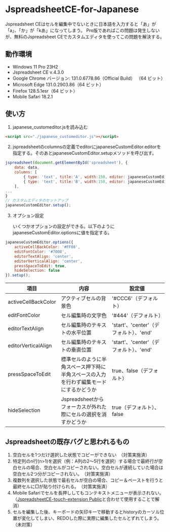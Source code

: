 # JspreadsheetCE-for-Japanese

Jspreadsheet CEはセルを編集中でないときに日本語を入力すると「あ」が「a」、「か」が「kあ」になってしまう。
Pro版であればこの問題は発生しないが、無料のJspreadsheet CEでカスタムエディタを使ってこの問題を解決する。

## 動作環境
* Windows 11 Pro 23H2
* Jspreadsheet CE v.4.3.0
* Google Chrome バージョン: 131.0.6778.86（Official Build） （64 ビット）
* Microsoft Edge 131.0.2903.86（64 ビット）
* Firefox 128.5.1esr（64 ビット）
* Mobile Safari 18.2.1

## 使い方
1. japanese_customeditor.jsを読み込む
```html
<script src="./japanese_customeditor.js"></script>
```

2. jspreadsheetのcolumnsの定義でeditorにjapaneseCustomEditor.editorを指定する。そのあとjapaneseCustomEditor.setupメソッドを呼び出す。
```javascript
jspreadsheet(document.getElementById('spreadsheet'), {
	data: data,
	columns: [
		{ type: 'text', title:'A', width:150, editor: japaneseCustomEditor.editor },
		{ type: 'text', title:'B', width:150, editor: japaneseCustomEditor.editor },
	],
...
}
// カスタムエディタのセットアップ
japaneseCustomEditor.setup();
```

3. オプション設定

	いくつかオプションの設定ができる。以下のようにjapaneseCustomEditor.optionsに値を指定する。
```javascript
japaneseCustomEditor.options({
	activeCellBackColor: '#FF08',
	editFontColor: '#7008',
	editorTextAlign: 'center',
	editorVerticalAlign: 'center',
	pressSpaceToEdit: true,
	hideSelection: false
}).setup();
```

| 項目   |      内容      | 設定値 |
|----------|-------------|------|
| activeCellBackColor | アクティブセルの背景色 | '#CCC6'（デフォルト） |
| editFontColor | セル編集時の文字色 | '#444'（デフォルト） |
| editorTextAlign | セル編集時のテキストの水平位置 | 'start'、'center'（デフォルト）、'end' |
| editorVerticalAlign | セル編集時のテキストの垂直位置 | 'start'、'center'（デフォルト）、'end' |
| pressSpaceToEdit | 標準セルのように半角スペース押下時に半角スペースの入力を行わず編集モードにするかどうか | true、false（デフォルト） |
| hideSelection | Jspreadsheetからフォーカスが外れた際にセルの選択を消すかどうか | true（デフォルト）、false |

## Jspreadsheetの既存バグと思われるもの
1. 空白セルを1つだけ選択した状態でコピーができない　（対策実施済）
2. 特定列のn行(n>1)を選択（例：A列の2～5行を選択）する場合で最終行が空白セルの場合、空白セルがコピーされない。空白セルが連続していた場合は空白セル2つ分がコピーされない。　（対策実施済）
3. 複数列を選択した状態で最右セルが空白の場合、コピー＆ペーストを行うと最終セルに□が貼り付けられる。　（対策実施済）
4. Mobile Safariでセルを長押ししてもコンテキストメニューが表示されない。（[JspreadsheetCE-touch-extension
Public](https://github.com/tm000/JspreadsheetCE-touch-extension)と合わせて使用することで解消）
5. セルを編集した後、キーボードの矢印キーで移動するとhistoryのカーソル位置が変化してしまい、REDOした際に実際に編集したセルとずれてしまう。　（未対策）
